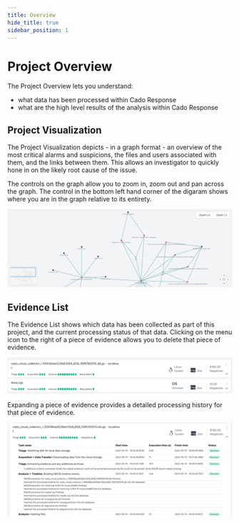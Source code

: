 ```yaml
---
title: Overview
hide_title: true
sidebar_position: 1
---
```


# Project Overview
The Project Overview lets you understand:
* what data has been processed within Cado Response
* what are the high level results of the analysis within Cado Response

## Project Visualization
The Project Visualization depicts - in a graph format - an overview of the most critical alarms and suspicions, the files and users associated with them, and the links between them. This allows an investigator to quickly hone in on the likely root cause of the issue.

The controls on the graph allow you to zoom in, zoom out and pan across the graph. The control in the bottom left hand corner of the digaram shows where you are in the graph relative to its entirety. 

![Overview Graph](/img/graph.png)

## Evidence List
The Evidence List shows which data has been collected as part of this project, and the current processing status of that data. Clicking on the menu icon to the right of a piece of evidence allows you to delete that piece of evidence.  

![Evidence List](/img/evidence.png)

Expanding a piece of evidence provides a detailed processing history for that piece of evidence.

![Evidence Details](/img/evidence-details.png)
